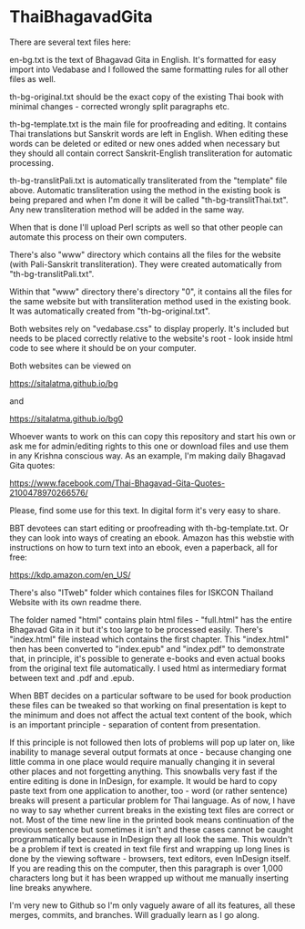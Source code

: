 # ThaiBhagavadGita

There are several text files here:

en-bg.txt is the text of Bhagavad Gita in English. It's formatted for easy import into Vedabase and I followed the same formatting rules for all other files as well. 

th-bg-original.txt should be the exact copy of the existing Thai book with minimal changes - corrected wrongly split paragraphs etc.

th-bg-template.txt is the main file for proofreading and editing. It contains Thai translations but Sanskrit words are left in English. When editing these words can be deleted or edited or new ones added when necessary but they should all contain correct Sanskrit-English transliteration for automatic processing.

th-bg-translitPali.txt is automatically transliterated from the "template" file above. Automatic transliteration using the method in the existing book is being prepared and when I'm done it will be called "th-bg-translitThai.txt". Any new transliteration method will be added in the same way. 

When that is done I'll upload Perl scripts as well so that other people can automate this process on their own computers.

There's also "www" directory which contains all the files for the website (with Pali-Sanskrit transliteration). They were created automatically from "th-bg-translitPali.txt". 

Within that "www" directory there's directory "0", it contains all the files for the same website but with transliteration method used in the existing book. It was automatically created from "th-bg-original.txt". 

Both websites rely on "vedabase.css" to display properly. It's included but needs to be placed correctly relative to the website's root - look inside html code to see where it should be on your computer.

Both websites can be viewed on

https://sitalatma.github.io/bg

and

https://sitalatma.github.io/bg0

Whoever wants to work on this can copy this repository and start his own or ask me for admin/editing rights to this one or download files and use them in any Krishna conscious way. As an example, I'm making daily Bhagavad Gita quotes:

https://www.facebook.com/Thai-Bhagavad-Gita-Quotes-2100478970266576/

Please, find some use for this text. In digital form it's very easy to share. 

BBT devotees can start editing or proofreading with th-bg-template.txt. Or they can look into ways of creating an ebook. Amazon has this webstie with instructions on how to turn text into an ebook, even a paperback, all for free:

https://kdp.amazon.com/en_US/

There's also "ITweb" folder which containes files for ISKCON Thailand Website with its own readme there.

The folder named "html" contains plain html files - "full.html" has the entire Bhagavad Gita in it but it's too large to be processed easily. There's "index.html" file instead which contains the first chapter. This "index.html" then has been converted to "index.epub" and "index.pdf" to demonstrate that, in principle, it's possible to generate e-books and even actual books from the original text file automatically. I used html as intermediary format between text and .pdf and .epub. 

When BBT decides on a particular software to be used for book production these files can be tweaked so that working on final presentation is kept to the minimum and does not affect the actual text content of the book, which is an important principle - separation of content from presentation.

If this principle is not followed then lots of problems will pop up later on, like inability to manage several output formats at once - because changing one little comma in one place would require manually changing it in several other places and not forgetting anything. This snowballs very fast if the entire editing is done in InDesign, for example. It would be hard to copy paste text from one application to another, too - word (or rather sentence) breaks will present a particular problem for Thai language. As of now, I have no way to say whether current breaks in the existing text files are correct or not. Most of the time new line in the printed book means continuation of the previous sentence but sometimes it isn't and these cases cannot be caught programmatically because in InDesign they all look the same. This wouldn't be a problem if text is created in text file first and wrapping up long lines is done by the viewing software - browsers, text editors, even InDesign itself. If you are reading this on the computer, then this paragraph is over 1,000 characters long but it has been wrapped up without me manually inserting line breaks anywhere.



I'm very new to Github so I'm only vaguely aware of all its features, all these merges, commits, and branches. Will gradually learn as I go along.
